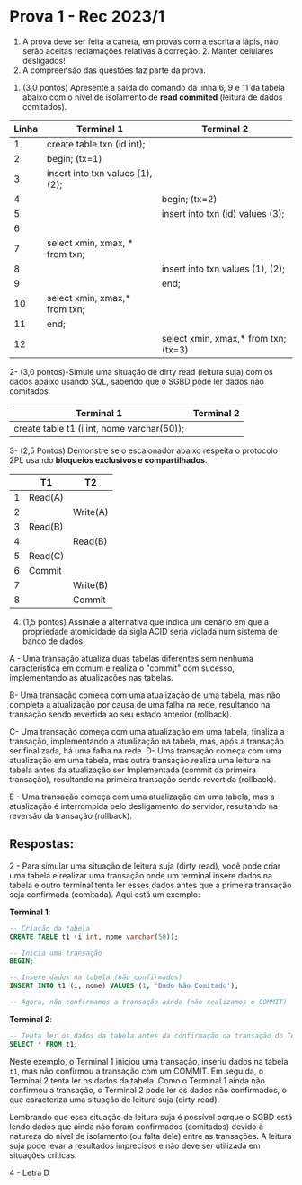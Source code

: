 # Prova 1 - Rec 2023/1  

1. A prova deve ser feita a caneta, em provas com a escrita a lápis, não serão aceitas reclamações relativas à correção. 2. Manter celulares desligados!
2. A compreensão das questões faz parte da prova.

1) (3,0 pontos) Apresente a saída do comando da linha 6, 9 e 11 da tabela abaixo com o nível de isolamento de **read commited** (leitura de dados comitados).

| Linha | Terminal 1                       | Terminal 2                            |
| ----- | -------------------------------- | ------------------------------------- |
| 1     | create table txn (id int);       |
| 2     | begin; (tx=1)                    |
| 3     | insert into txn values (1), (2); |
| 4     |                                  | begin; (tx=2)                         |
| 5     |                                  | insert into txn (id) values (3);      |
| 6     |                                  |                                       |
| 7     | select xmin, xmax, \* from txn;  |                                       |
| 8     |                                  | insert into txn values (1), (2);      |
| 9     |                                  | end;                                  |
| 10    | select xmin, xmax,\* from txn;   |
| 11    | end;                             |                                       |
| 12    |                                  | select xmin, xmax,\* from txn; (tx=3) |

2- (3,0 pontos)-Simule uma situação de dirty read (leitura suja) com os dados abaixo usando SQL, sabendo que o SGBD pode ler dados não comitados.

| Terminal 1                                 | Terminal 2 |
| ------------------------------------------ | ---------- |
| create table t1 (i int, nome varchar(50)); |            |

3- (2,5 Pontos) Demonstre se o escalonador abaixo respeita o protocolo 2PL usando **bloqueios exclusivos e compartilhados**.

|     | T1      | T2       |
| --- | ------- | -------- |
| 1   | Read(A) |
| 2   |         | Write(A) |
| 3   | Read(B) |          |
| 4   |         | Read(B)  |
| 5   | Read(C) |          |
| 6   | Commit  |          |
| 7   |         | Write(B) |
| 8   |         | Commit   |

4. (1,5 pontos) Assinale a alternativa que indica um cenário em que a propriedade atomicidade da sigla ACID seria violada num sistema de banco de dados.

A - Uma transação atualiza duas tabelas diferentes sem nenhuma característica em comum e realiza o "commit" com sucesso, implementando as atualizações nas tabelas.

B- Uma transação começa com uma atualização de uma tabela, mas não completa a atualização por causa de uma falha na rede, resultando na transação sendo revertida ao seu estado anterior (rollback).

C- Uma transação começa com uma atualização em uma tabela, finaliza a transação, implementando a atualização na tabela, mas, após a transação ser finalizada, há uma falha na rede.
D- Uma transação começa com uma atualização em uma tabela, mas outra transação realiza uma leitura na tabela antes da atualização ser Implementada (commit da primeira transação), resultando na primeira transação sendo revertida (rollback).

E - Uma transação começa com uma atualização em uma tabela, mas a atualização é interrompida pelo desligamento do servidor, resultando na reversão da transação (rollback).

## Respostas:

2 - 
Para simular uma situação de leitura suja (dirty read), você pode criar uma tabela e realizar uma transação onde um terminal insere dados na tabela e outro terminal tenta ler esses dados antes que a primeira transação seja confirmada (comitada). Aqui está um exemplo:

**Terminal 1**:
```sql
-- Criação da tabela
CREATE TABLE t1 (i int, nome varchar(50));

-- Inicia uma transação
BEGIN;

-- Insere dados na tabela (não confirmados)
INSERT INTO t1 (i, nome) VALUES (1, 'Dado Não Comitado');

-- Agora, não confirmamos a transação ainda (não realizamos o COMMIT)
```

**Terminal 2**:
```sql
-- Tenta ler os dados da tabela antes da confirmação da transação do Terminal 1
SELECT * FROM t1;
```

Neste exemplo, o Terminal 1 iniciou uma transação, inseriu dados na tabela `t1`, mas não confirmou a transação com um COMMIT. Em seguida, o Terminal 2 tenta ler os dados da tabela. Como o Terminal 1 ainda não confirmou a transação, o Terminal 2 pode ler os dados não confirmados, o que caracteriza uma situação de leitura suja (dirty read).

Lembrando que essa situação de leitura suja é possível porque o SGBD está lendo dados que ainda não foram confirmados (comitados) devido à natureza do nível de isolamento (ou falta dele) entre as transações. A leitura suja pode levar a resultados imprecisos e não deve ser utilizada em situações críticas.


4 - Letra D